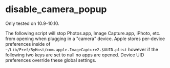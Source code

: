 disable_camera_popup
===

Only tested on 10.9-10.10. 

The following script will stop Photos.app, Image Capture.app, iPhoto, etc. from opening when plugging in a "camera" device. Apple stores per-device preferences inside of ``~/Lib/Pref/ByHost/com.apple.ImageCapture2.$UUID.plist`` however if the following two keys are set to null no apps are opened. Device UID preferences override these global settings.